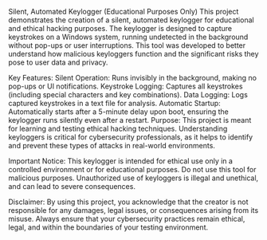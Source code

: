 Silent, Automated Keylogger (Educational Purposes Only)
This project demonstrates the creation of a silent, automated keylogger for educational and ethical hacking purposes. The keylogger is designed to capture keystrokes on a Windows system, running undetected in the background without pop-ups or user interruptions. This tool was developed to better understand how malicious keyloggers function and the significant risks they pose to user data and privacy.

Key Features:
Silent Operation: Runs invisibly in the background, making no pop-ups or UI notifications.
Keystroke Logging: Captures all keystrokes (including special characters and key combinations).
Data Logging: Logs captured keystrokes in a text file for analysis.
Automatic Startup: Automatically starts after a 5-minute delay upon boot, ensuring the keylogger runs silently even after a restart.
Purpose:
This project is meant for learning and testing ethical hacking techniques. Understanding keyloggers is critical for cybersecurity professionals, as it helps to identify and prevent these types of attacks in real-world environments.

Important Notice:
This keylogger is intended for ethical use only in a controlled environment or for educational purposes. Do not use this tool for malicious purposes. Unauthorized use of keyloggers is illegal and unethical, and can lead to severe consequences.

Disclaimer:
By using this project, you acknowledge that the creator is not responsible for any damages, legal issues, or consequences arising from its misuse. Always ensure that your cybersecurity practices remain ethical, legal, and within the boundaries of your testing environment.
